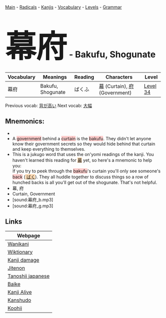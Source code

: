 <style> bigfont {font-size: 100px}</style>
[Main](../README.md) -
[Radicals](../radicals.md) -
[Kanjis](../kanjis.md) -
[Vocabulary](../vocabulary.md) -
[Levels](../levels.md) -
[Grammar](../grammar.md)
# <bigfont> 幕府</bigfont> - Bakufu, Shogunate 

| Vocabulary | Meanings | Reading | Characters | Level |
| --- | --- | --- | --- | --- |
| 幕府 | Bakufu, Shogunate | ばくふ |  [幕](../kanjis/幕.md) (Curtain), [府](../kanjis/府.md) (Government) | [Level 34](../levels/wk_level34.md) |

Previous vocab: [背が高い](背が高い.md) Next vocab: [大幅](大幅.md) 

## Mnemonics:

* 
* A <span style="background-color:#ffcccb"> government</span> behind a <span style="background-color:#ffcccb"> curtain</span> is the <span style="background-color:#ffcccb"> bakufu</span>. They didn't let anyone know their government secrets so they would hide behind that curtain and keep everything to themselves.
* This is a jukugo word that uses the on'yomi readings of the kanji. You haven't learned this reading for <span style="background-color:#fed8b1"> [幕](https://jisho.org/search/幕)</span> yet, so here's a mnemonic to help you:<br />If you try to peek through the <span style="background-color:#ffcccb"> bakufu</span>'s curtain you'll only see someone's <span style="background-color:#ffcccb"> back</span> (<span style="background-color:#fed8b1"> [ばく](https://jisho.org/search/ばく)</span>). They all huddle together to discuss things so a row of hunched backs is all you'll get out of the shogunate. That's not helpful.
* 幕, 府
* Curtain, Government
* [sound:幕府_b.mp3]
* [sound:幕府_g.mp3]


## Links 

| Webpage |
| --- |
| [Wanikani          ](https://www.wanikani.com/kanji/幕府) |
| [Wiktionary        ](https://en.wiktionary.org/wiki/幕府) |
| [Kanji damage      ](http://www.kanjidamage.com/kanji/search?utf8=✓&q=幕府) |
| [Jitenon           ](https://jitenon.com/kanji/幕府) |
| [Tanoshii japanese ](https://www.tanoshiijapanese.com/dictionary/kanji.cfm?k=幕府) |
| [Baike             ](https://baike.baidu.com/item/幕府) |
| [Kanji Alive       ](https://app.kanjialive.com/幕府) |
| [Kanshudo          ](https://www.kanshudo.com/searchmn?q=幕府) |
| [Koohii            ](https://kanji.koohii.com/study/kanji/幕府) |
